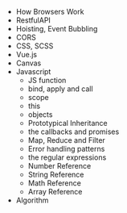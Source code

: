 - How Browsers Work
- RestfulAPI
- Hoisting, Event Bubbling
- CORS
- CSS, SCSS
- Vue.js
- Canvas
- Javascript
	- JS function
	- bind, apply and call
	- scope
	- this
	- objects
	- Prototypical Inheritance
	- the callbacks and promises
	- Map, Reduce and Filter
	- Error handling patterns
  - the regular expressions
  - Number Reference
  - String Reference
  - Math Reference
  - Array Reference
- Algorithm

